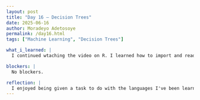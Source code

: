 ```yaml
---
layout: post
title: "Day 16 – Decision Trees"
date: 2025-06-16
author: Moradeyo Adetosoye
permalink: /day16.html
tags: ["Machine Learning", "Decision Trees"]

what_i_learned: |
  I continued wtaching the video on R. I learned how to import and read files, call on specific rows or columns, split, rename, and slice columns, among a lot of other things. I also learned about this interesting concept in R called piping. After our lunch break, our graduate mentor gave us a small data set to play around with a bit. She gave us some instructions and assigned us languages to use onnthe data sets. I used Python and MATLAB.  

blockers: |
  No blockers.

reflection: |
  I enjoyed being given a task to do with the languages I've been learning. It was a nice change of pace from just learning to applying. So far R hasn't been so difficult, so it hasn't been so bad either. We'll be starting to work with more data sets next week so that's also a bit exciting.
---
```

